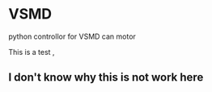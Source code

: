# VSMD

python controllor for VSMD  can motor

This is a test ,

## I don't know why this is not work here

